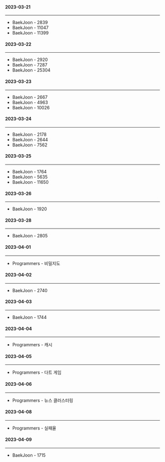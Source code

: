 #### 2023-03-21
---------------
* BaekJoon - 2839
* BaekJoon - 11047
* BaekJoon - 11399

#### 2023-03-22
--------------- 
* BaekJoon - 2920
* BaekJoon - 7287
* BaekJoon - 25304

#### 2023-03-23
---------------
* BaekJoon - 2667
* BaekJoon - 4963
* BaekJoon - 10026

#### 2023-03-24
---------------
* BaekJoon - 2178
* BaekJoon - 2644
* BaekJoon - 7562

#### 2023-03-25
---------------
* BaekJoon - 1764
* BaekJoon - 5635
* BaekJoon - 11650

#### 2023-03-26
---------------
* BaekJoon - 1920

#### 2023-03-28
---------------
* BaekJoon - 2805

#### 2023-04-01
---------------
* Programmers - 비밀지도

#### 2023-04-02
---------------
* BaekJoon - 2740

#### 2023-04-03
---------------
* BaekJoon - 1744

#### 2023-04-04
---------------
* Programmers - 캐시

#### 2023-04-05
---------------
* Programmers - 다트 게임

#### 2023-04-06
---------------
* Programmers - 뉴스 클러스터링

#### 2023-04-08
---------------
* Programmers - 실패율

#### 2023-04-09
---------------
* BaekJoon - 1715